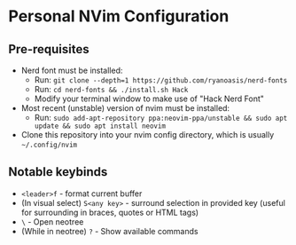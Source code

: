 # Personal NVim Configuration

## Pre-requisites

- Nerd font must be installed:
  - Run: `git clone --depth=1 https://github.com/ryanoasis/nerd-fonts`
  - Run: `cd nerd-fonts && ./install.sh Hack`
  - Modify your terminal window to make use of "Hack Nerd Font"
- Most recent (unstable) version of nvim must be installed:
  - Run: `sudo add-apt-repository ppa:neovim-ppa/unstable && sudo apt update && sudo apt install neovim`
- Clone this repository into your nvim config directory, which is usually `~/.config/nvim`

## Notable keybinds

- `<leader>f` - format current buffer
- (In visual select) `S<any key>` - surround selection in provided key (useful for surrounding in braces, quotes or HTML tags)
- `\` - Open neotree
- (While in neotree) `?` - Show available commands

